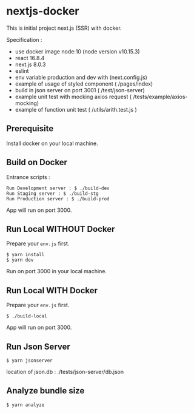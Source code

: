 # nextjs-docker

This is initial project next.js (SSR) with docker.

Specification :
* use docker image node:10 (node version v10.15.3)
* react 16.8.4
* next.js 8.0.3
* eslint
* env variable production and dev with (next.config.js)
* example of usage of styled component ( /pages/index)
* build in json server on port 3001 ( /test/json-server)
* example unit test with mocking axios request ( /tests/example/axios-mocking)
* example of function unit test ( /utils/arith.test.js )

## Prerequisite

Install docker on your local machine.

## Build on Docker 

Entrance scripts :
```
Run Development server : $ ./build-dev
Run Staging server : $ ./build-stg
Run Production server : $ ./build-prod
```
App will run on port 3000.

## Run Local WITHOUT Docker

Prepare your `env.js` first. 

```
$ yarn install
$ yarn dev
```
Run on port 3000 in your local machine. 

## Run Local WITH Docker

Prepare your `env.js` first. 

```
$ ./build-local
```
App will run on port 3000.

## Run Json Server

```
$ yarn jsonserver
```
location of json.db : ./tests/json-server/db.json

## Analyze bundle size

```
$ yarn analyze
``` 
